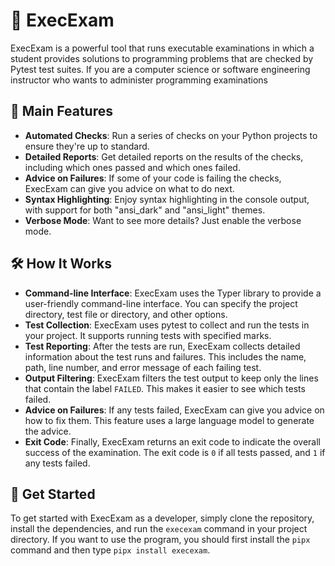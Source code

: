 # 🚀 ExecExam

ExecExam is a powerful tool that runs executable examinations in which a
student provides solutions to programming problems that are checked by Pytest
test suites. If you are a computer science or software engineering instructor
who wants to administer programming examinations

## 🌟 Main Features

- **Automated Checks**: Run a series of checks on your Python projects to
ensure they're up to standard.
- **Detailed Reports**: Get detailed reports on the results of the checks,
including which ones passed and which ones failed.
- **Advice on Failures**: If some of your code is failing the checks, ExecExam
can give you advice on what to do next.
- **Syntax Highlighting**: Enjoy syntax highlighting in the console output, with
support for both "ansi_dark" and "ansi_light" themes.
- **Verbose Mode**: Want to see more details? Just enable the verbose mode.

## 🛠️ How It Works

- **Command-line Interface**: ExecExam uses the Typer library to provide a
user-friendly command-line interface. You can specify the project directory,
test file or directory, and other options.
- **Test Collection**: ExecExam uses pytest to collect and run the tests in your
project. It supports running tests with specified marks.
- **Test Reporting**: After the tests are run, ExecExam collects detailed
information about the test runs and failures. This includes the name, path, line
number, and error message of each failing test.
- **Output Filtering**: ExecExam filters the test output to keep only the lines
that contain the label `FAILED`. This makes it easier to see which tests failed.
- **Advice on Failures**: If any tests failed, ExecExam can give you advice on
how to fix them. This feature uses a large language model to generate the
advice.
- **Exit Code**: Finally, ExecExam returns an exit code to indicate the overall
success of the examination. The exit code is `0` if all tests passed, and `1` if
any tests failed.

## 🎉 Get Started

To get started with ExecExam as a developer, simply clone the repository,
install the dependencies, and run the `execexam` command in your project
directory. If you want to use the program, you should first install the `pipx`
command and then type `pipx install execexam`.
